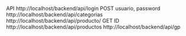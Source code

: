 API
http://localhost/backend/api/login     POST  usuario, password
http://localhost/backend/api/categorias
http://localhost/backend/api/producto/ GET ID
http://localhost/backend/api/productos
http://localhost/backend/api/gp